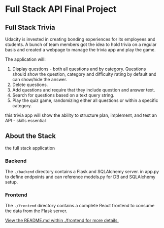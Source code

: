 # Full Stack API Final Project

## Full Stack Trivia

Udacity is invested in creating bonding experiences for its employees and students. A bunch of team members got the idea to hold trivia on a regular basis and created a  webpage to manage the trivia app and play the game.

The application will:

1) Display questions - both all questions and by category. Questions should show the question, category and difficulty rating by default and can show/hide the answer. 
2) Delete questions.
3) Add questions and require that they include question and answer text.
4) Search for questions based on a text query string.
5) Play the quiz game, randomizing either all questions or within a specific category. 

this trivia app will show the ability to structure plan, implement, and test an API - skills essential

## About the Stack

the full stack application

### Backend

The `./backend` directory contains a Flask and SQLAlchemy server. in app.py to define endpoints and can reference models.py for DB and SQLAlchemy setup. 

### Frontend

The `./frontend` directory contains a complete React frontend to consume the data from the Flask server.  

[View the README.md within ./frontend for more details.](./frontend/README.md)
